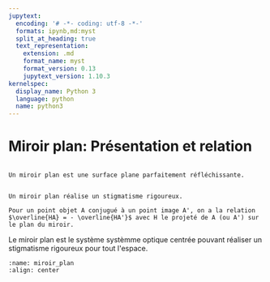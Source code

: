 ```yaml
---
jupytext:
  encoding: '# -*- coding: utf-8 -*-'
  formats: ipynb,md:myst
  split_at_heading: true
  text_representation:
    extension: .md
    format_name: myst
    format_version: 0.13
    jupytext_version: 1.10.3
kernelspec:
  display_name: Python 3
  language: python
  name: python3
---
```


# Miroir plan: Présentation et relation

````{important} __Définition : Miroir plan__

Un miroir plan est une surface plane parfaitement réfléchissante.
````

````{important} __Fondamental : Relation de conjugaison et stigmatisme.__

Un miroir plan réalise un stigmatisme rigoureux.

Pour un point objet A conjugué à un point image A', on a la relation $\overline{HA} = - \overline{HA'}$ avec H le projeté de A (ou A') sur le plan du miroir.
````

Le miroir plan est le système systèmme optique centrée pouvant réaliser un stigmatisme rigoureux pour tout l'espace.

```{figure} ./images/optique_miroir_plan.jpg
:name: miroir_plan
:align: center
```